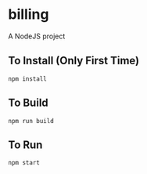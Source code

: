 # billing
A NodeJS project

## To Install (Only First Time)
```
npm install
```

## To Build
```
npm run build
```

## To Run
```
npm start
```
